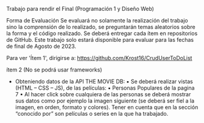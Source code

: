 Trabajo para rendir el Final (Programación 1 y Diseño Web)

Forma de Evaluación
  Se evaluará no solamente la realización del trabajo sino la comprensión de lo realizado, se
  preguntarán temas aleatorios sobre la forma y el código realizado.
  Se deberá entregar cada ítem en repositorios de GitHub.
  Este trabajo solo estará disponible para evaluar para las fechas de final de Agosto de 2023.

Para ver 'Ítem 1', dirigirse a: https://github.com/Krost16/CrudUserToDoList

ítem 2 (No se podrá usar frameworks)
- Obteniendo datos de la API THE MOVIE DB:
    ▪ Se deberá realizar vistas (HTML – CSS – JS), de las películas:
    ▪ Personas Populares de la pagina 7
    ▪ Al hacer click sobre cualquiera de las personas se deberá mostrar sus datos como por
    ejemplo la imagen siguiente (se deberá ser fiel a la imagen, en orden, formato y colores).
    Tener en cuenta que en la sección “conocido por” son películas o series en la que ha
    trabajado.
